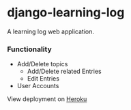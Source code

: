 # django-learning-log
A learning log web application.

### Functionality
* Add/Delete topics
  * Add/Delete related Entries
  * Edit Entries
* User Accounts 

View deployment on [Heroku](learninglog-aj.herokuapp.com/)
